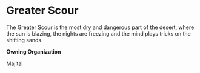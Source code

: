 Greater Scour
=============

The Greater Scour is the most dry and dangerous part of the desert, where the sun is blazing, the nights are freezing and the mind plays tricks on the shifting sands.

**Owning Organization**

[Majital](/w/Ecaros-xohoo/a/majital-article)
